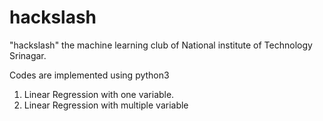 # hackslash
"hackslash" 
the machine learning club of National institute of Technology Srinagar. 

Codes are implemented using python3

1. Linear Regression with one variable.
2. Linear Regression with multiple variable
